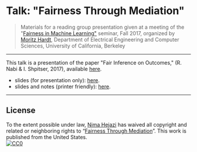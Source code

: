 # Talk: "Fairness Through Mediation"

> Materials for a reading group presentation given at a meeting of the
> "[Fairness in Machine Learning"](https://fairmlclass.github.io/) seminar,
> Fall 2017, organized by [Moritz
> Hardt](https://www2.eecs.berkeley.edu/Faculty/Homepages/mhardt.html),
> Department of Electrical Engineering and Computer Sciences, University of
> California, Berkeley

---

This talk is a presentation of the paper "Fair Inference on Outcomes," (R. Nabi
& I. Shpitser, 2017), available [here](https://arxiv.org/abs/1705.10378).

* slides (for presentation only): [here](https://goo.gl/i3CxL9).
* slides and notes (printer friendly): [here](https://goo.gl/8RWEy5).

---

## License

To the extent possible under law, [Nima Hejazi](http://nimahejazi.org)
has waived all copyright and related or neighboring rights to
&ldquo;[Fairness Through Mediation](https://goo.gl/i3CxL9)&rdquo;.
This work is published from the United States.
<br/>
[![CC0](http://i.creativecommons.org/p/zero/1.0/88x31.png)](http://creativecommons.org/publicdomain/zero/1.0/)

